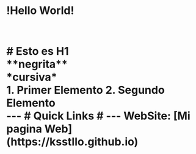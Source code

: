 <h1>!Hello World!<h1>
  <br>
# Esto es H1
    <br>
**negrita**
    <br>
*cursiva*
    <br>
1. Primer Elemento
2. Segundo Elemento
    <br>
---
# Quick Links #
---
WebSite: [Mi pagina Web](https://ksstllo.github.io)



